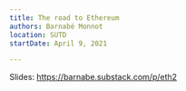 ```yaml
---
title: The road to Ethereum
authors: Barnabé Monnot
location: SUTD
startDate: April 9, 2021

---
```


Slides: <https://barnabe.substack.com/p/eth2>